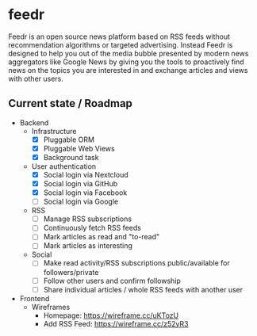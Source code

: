 # feedr

Feedr is an open source news platform based on RSS feeds without recommendation algorithms or
targeted advertising. Instead Feedr is designed to help you out of the media bubble presented
by modern news aggregators like Google News by giving you the tools to proactively find news on
the topics you are interested in and exchange articles and views with other users.

## Current state / Roadmap

* Backend
  * Infrastructure
    * [x] Pluggable ORM
    * [x] Pluggable Web Views
    * [x] Background task
  * User authentication
    * [x] Social login via Nextcloud
    * [x] Social login via GitHub
    * [x] Social login via Facebook
    * [ ] Social login via Google
  * RSS
    * [ ] Manage RSS subscriptions
    * [ ] Continuously fetch RSS feeds
    * [ ] Mark articles as read and "to-read"
    * [ ] Mark articles as interesting
  * Social
    * [ ] Make read activity/RSS subscriptions public/available for followers/private
    * [ ] Follow other users and confirm followship
    * [ ] Share individual articles / whole RSS feeds with another user
* Frontend
  * Wireframes
    * Homepage: https://wireframe.cc/uKTozU
    * Add RSS Feed: https://wireframe.cc/z52yR3
  